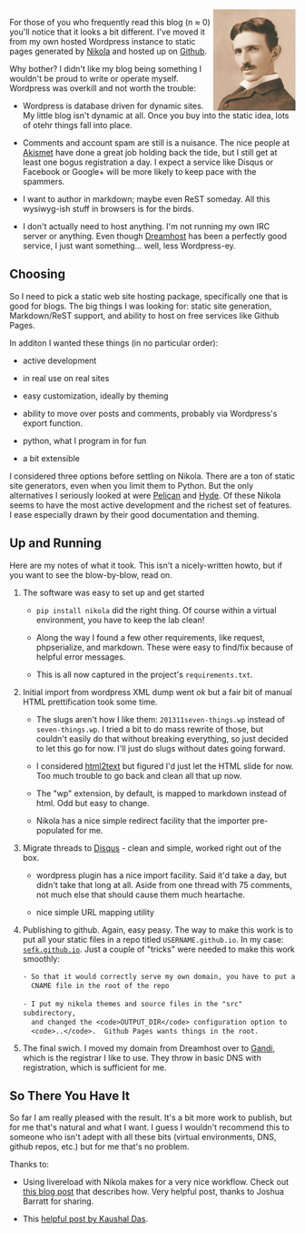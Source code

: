 <!-- 
.. title: Switching to Static
.. slug: switching-to-static
.. link: 
.. description: 
.. tags: Tech
.. date: 2013/12/30 01:35:23
-->

<img style="float:right" src="/f/tesla.jpg" alt="Nikola Tesla" width=145 height=178>

For those of you who frequently read this blog (n &asymp; 0) you'll
notice that it looks a bit different. I've moved it from my own
hosted Wordpress instance to static pages generated by [Nikola][n]
and hosted up on [Github][gh].

Why bother?  I didn't like my blog being something I wouldn't be
proud to write or operate myself.  Wordpress was overkill and
not worth the trouble:

- Wordpress is database driven for dynamic sites. My little blog isn't
  dynamic at all. Once you buy into the static idea, lots of otehr
  things fall into place.

- Comments and account spam are still is a nuisance. The nice
  people at [Akismet][a] have done a great job holding back the tide, 
  but I still get at least one bogus registration a day. I expect a 
  service like Disqus or Facebook or Google+ will be more likely
  to keep pace with the spammers.

- I want to author in markdown; maybe even ReST someday. All this
  wysiwyg-ish stuff in browsers is for the birds.

- I don't actually need to host anything. I'm not running my own IRC
  server or anything. Even though [Dreamhost][dh] has been a perfectly
  good service, I just want something... well, less Wordpress-ey.




## Choosing

So I need to pick a static web site hosting package, specifically
one that is good for blogs.  The big things I was looking for:
static site generation, Markdown/ReST support, and ability
to host on free services like Github Pages.

In additon I wanted these things (in no particular order):

- active development

- in real use on real sites

- easy customization, ideally by theming

- ability to move over posts and comments, probably via Wordpress's
  export function.

- python, what I program in for fun

- a bit extensible

I considered three options before settling on Nikola.  There are a
ton of static site generators, even when you limit them to Python.
But the only alternatives I seriously looked at were [Pelican][p] and
[Hyde][h].  Of these Nikola seems to have the most active development
and the richest set of features.  I ease especially drawn by their
good documentation and theming.


## Up and Running

Here are my notes of what it took.  This isn't a nicely-written howto,
but if you want to see the blow-by-blow, read on.

1. The software was easy to set up and get started

    - <code>pip install nikola</code> did the right thing.  Of course
      within a virtual environment, you have to keep the lab clean!

    - Along the way I found a few other requirements, like request,
      phpserialize, and markdown. These were easy to find/fix because of
      helpful error messages.

    - This is all now captured in the project's <code>requirements.txt</code>.


2. Initial import from wordpress XML dump went *ok* but a fair bit of
   manual HTML prettification took some time.

    - The slugs aren't how I like them: <code>201311seven-things.wp</code> 
      instead of <code>seven-things.wp</code>.  I tried a bit to do mass
      rewrite of those, but couldn't easily do that without breaking
      everything, so just decided to let this go for now.  I'll just do
      slugs without dates going forward.

    - I considered [html2text][h2t] but figured I'd just let the HTML 
      slide for now. Too much trouble to go back and clean all that
      up now.

    - The "wp" extension, by default, is mapped to markdown instead of
      html.  Odd but easy to change.

    - Nikola has a nice simple redirect facility that the importer
      pre-populated for me.


3. Migrate threads to [Disqus](http://disqus.com/) - clean and simple,
   worked right out of the box.

    - wordpress plugin has a nice import facility.  Said it'd take a
      day, but didn't take that long at all.  Aside from one thread with 
      75 comments, not much else that should cause them much heartache.

    - nice simple URL mapping utility


4. Publishing to github. Again, easy peasy. The way to make this work
   is to put all your static files in a repo titled
   <code>USERNAME.github.io</code>.  In my case: 
   <code>[sefk.github.io](https://github.com/sefk/sefk.github.io)</code>.  Just 
   a couple of "tricks" were needed to make this work smoothly:

       - So that it would correctly serve my own domain, you have to put a
         CNAME file in the root of the repo

       - I put my nikola themes and source files in the "src" subdirectory,
         and changed the <code>OUTPUT_DIR</code> configuration option to
         <code>..</code>.  Github Pages wants things in the root.


5. The final swich.  I moved my domain from Dreamhost over to
   [Gandi][g], which is the registrar I like to use.  They throw in
   basic DNS with registration, which is sufficient for me.
   
    
  
## So There You Have It

So far I am really pleased with the result. It's a bit more work to
publish, but for me that's natural and what I want. I guess I wouldn't
recommend this to someone who isn't adept with all these bits (virtual
environments, DNS, github repos, etc.) but for me that's no problem.

Thanks to:

- Using livereload with Nikola makes for a very nice workflow. Check
  out [this blog post][reload] that describes how. Very helpful post,
  thanks to Joshua Barratt for sharing.

- This [helpful post by Kaushal Das][kd].





  [reload]: http://serialized.net/2013/04/nikola-and-livereload-ftw/
  [n]:      http://www.getnikola.com/
  [gh]:     http://www.github.com/
  [a]:      http://akismet.com/
  [p]:      http://blog.getpelican.com/
  [h2t]:    http://www.aaronsw.com/2002/html2text/
  [h]:      http://ringce.com/hyde
  [dh]:     http://dreamhost.com/
  [g]:      http://gandi.fr/
  [kd]:     http://kushaldas.in/posts/importing-your-wordpress-blog-to-nikola.html#uploading-your-blog-site-as-github-pages


